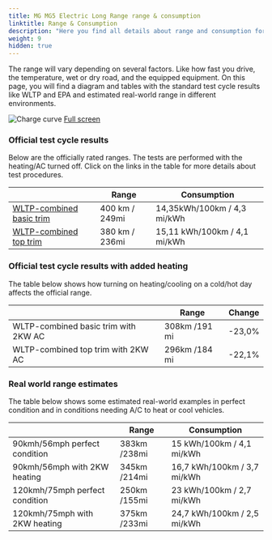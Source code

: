 ```yaml
---
title: MG MG5 Electric Long Range range & consumption
linktitle: Range & Consumption
description: "Here you find all details about range and consumption for MG MG5 Electric Long Range."
weight: 9
hidden: true
---
```

<!-- markdownlint-disable MD033 -->
<object type="image/svg+xml" data="../modelnavigation.svg"></object>

The range will vary depending on several factors. Like how fast you drive, the temperature, wet or dry road, and the equipped equipment. On this page, you will find a diagram and tables with the standard test cycle results like WLTP and EPA and estimated real-world range in different environments. 

![Charge curve](../range.svg  "Range information")
[Full screen](../range.svg)

### Official test cycle results

Below are the officially rated ranges. The tests are performed with the heating/AC turned off. Click on the links in the table for more details about test procedures. 

| | Range  | Consumption  |
|----|-----|------|
| [WLTP-combined basic trim](../../../../../guides/understandingrange/wltp/) | 400 km / 249mi |14,35kWh/100km / 4,3 mi/kWh | 
| [WLTP-combined top trim](../../../../../guides/understandingrange/wltp/) | 380 km / 236mi | 15,11 kWh/100km / 4,1 mi/kWh | 

### Official test cycle results with added heating

The table below shows how turning on heating/cooling on a cold/hot day affects the official range. 

| | Range  | Change  |
|----|-----|------|
| WLTP-combined basic trim with 2KW AC | 308km /191 mi | -23,0%|
| WLTP-combined top trim with 2KW AC | 296km /184 mi | -22,1%|

### Real world range estimates

The table below shows some estimated real-world examples in perfect condition and in conditions needing A/C to heat or cool vehicles. 

| | Range  | Consumption  |
|----|-----|------|
| 90kmh/56mph perfect condition | 383km /238mi| 15 kWh/100km / 4,1 mi/kWh |
| 90kmh/56mph with 2KW heating | 345km /214mi| 16,7 kWh/100km / 3,7 mi/kWh |
| 120kmh/75mph perfect condition | 250km /155mi| 23 kWh/100km / 2,7 mi/kWh |
| 120kmh/75mph with 2KW heating | 375km /233mi| 24,7 kWh/100km / 2,5 mi/kWh |
